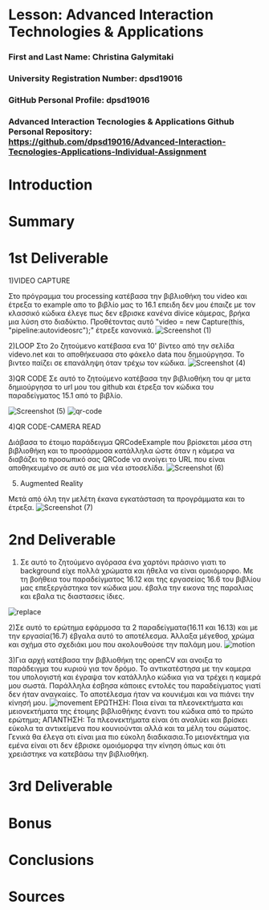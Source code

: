 # Lesson: Advanced Interaction Technologies & Applications

### First and Last Name: Christina Galymitaki
### University Registration Number: dpsd19016
### GitHub Personal Profile: dpsd19016
### Advanced Interaction Tecnologies & Applications Github Personal Repository: https://github.com/dpsd19016/Advanced-Interaction-Tecnologies-Applications-Individual-Assignment

# Introduction

# Summary


# 1st Deliverable
1)VIDEO CAPTURE

Στο πρόγραμμα του processing κατέβασα την βιβλιοθήκη του video και έτρεξα το example απο το βιβλίο μας το 16.1
επειδη δεν μου έπαιζε με τον κλασσικό κώδικα έλεγε πως δεν εβρισκε κανένα divice κάμερας, βρήκα μια λύση στο διαδύκτιο. Προθέτοντας αυτό "video = new Capture(this, "pipeline:autovideosrc");" έτρεξε κανονικά.
![Screenshot (1)](https://user-images.githubusercontent.com/101417276/199228196-a5a69252-8582-4756-b81b-28d18769319e.png)

2)LOOP
Στο 2ο ζητούμενο κατέβασα ενα 10' βίντεο από την σελίδα videvo.net και το αποθήκευασα στο φάκελο data που δημιούργησα. Το βιντεο παίζει σε επανάληψη όταν τρέχω τον κώδικα.
![Screenshot (4)](https://user-images.githubusercontent.com/101417276/199248408-1c82574b-7774-4c45-9254-a390da006f64.png)

3)QR CODE
Σε αυτό το ζητούμενο κατέβασα την βιβλιοθήκη του qr μετα δημιούργησα το url μου του github και έτρεξα τον κώδικα του παραδείγματος 15.1 από το βιβλίο.

![Screenshot (5)](https://user-images.githubusercontent.com/101417276/199254525-658d2ee0-5a63-4940-b9f7-21f0f77edcef.png)
![qr-code](https://user-images.githubusercontent.com/101417276/199254699-b19afdb0-3194-4fd1-8481-f4825c874ea0.png)

4)QR CODE-CAMERA READ

Διάβασα το έτοιμο παράδειγμα QRCodeExample που βρίσκεται μέσα στη βιβλιοθήκη και το προσάρμοσα κατάλληλα ώστε όταν η κάμερα να διαβάζει το προσωπικό σας QRCode να ανοίγει το URL που είναι αποθηκευμένο σε αυτό σε μια νέα ιστοσελίδα.
![Screenshot (6)](https://user-images.githubusercontent.com/101417276/199260244-7d278df9-b636-4ae2-b89d-2d24ba9fc11f.png)
 
 5. Augmented Reality

Μετά από όλη την μελέτη έκανα εγκατάσταση τα προγράμματα και το έτρεξα. 
![Screenshot (7)](https://user-images.githubusercontent.com/101417276/199271319-850b8251-f60f-46e7-8e02-342d6bef1f4d.png)

# 2nd Deliverable
1) Σε αυτό το ζητούμενο αγόρασα ένα χαρτόνι πράσινο γιατι το background είχε πολλά χρώματα και ήθελα να είναι ομοιόμορφο. Με τη βοήθεια του παραδείγματος 16.12 και της εργασείας 16.6 του βιβλίου μας επεξεργάστηκα τον κώδικα μου. έβαλα την εικονα της παραλιας και εβαλα τις διαστασεις ίδιες. 

![replace](https://user-images.githubusercontent.com/101417276/207062515-a9672d3a-7377-4bbc-b75e-8b4195b5de0d.png)

2)Σε αυτό το ερώτημα εφάρμοσα τα 2 παραδείγματα(16.11 και 16.13) και με την εργασία(16.7) έβγαλα αυτό το αποτέλεσμα. Άλλαξα μέγεθοσ, χρώμα και σχήμα στο σχεδιάκι μου που ακολουθούσε την παλάμη μου.
![motion](https://user-images.githubusercontent.com/101417276/207362957-29688304-599d-4fdc-852e-0032ed15eac0.png)

3)Για αρχή κατέβασα την βιβλιοθήκη της openCV και ανοιξα το παράδειγμα του κυριού για τον δρόμο. Το αντικατέστησα με την καμερα του υπολογιστή και έγραψα τον κατάλληλο κώδικα για να τρέχει η καμερά μου σωστά. Παράλληλα έσβησα κάποιες εντολές του παραδείγματος γιατί δεν ήταν αναγκαίες. Το αποτέλεσμα ήταν να κουνιέμαι και να πιάνει την κίνησή μου.
![movement](https://user-images.githubusercontent.com/101417276/207376704-610bc49c-44af-4114-bbde-b671867cb345.png)
ΕΡΩΤΗΣΗ: Ποια είναι τα πλεονεκτήματα και μειονεκτήματα της έτοιμης βιβλιοθήκης έναντι του κώδικα από το πρώτο ερώτημα;
ΑΠΑΝΤΗΣΗ: Τα πλεονεκτήματα είναι ότι αναλύει και βρίσκει εύκολα τα αντικείμενα που κουνιούνται αλλά και τα μέλη του σώματος. Γενικά θα έλεγα οτι είναι μια πιο εύκολη διαδικασια.Το μειονέκτημα για εμένα είναι οτι δεν έβρισκε ομοιόμορφα την κίνηση όπως και ότι χρειάστηκε να κατεβάσω την βιβλιοθήκη. 

# 3rd Deliverable 


# Bonus 


# Conclusions


# Sources
